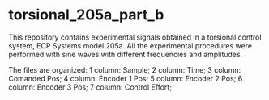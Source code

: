 # torsional_205a_part_b
This repository contains experimental signals obtained in a torsional control system, ECP Systems model 205a. All the experimental procedures were performed with sine waves with different frequencies and amplitudes.

The files are organized:
1 column: Sample;
2 column: Time; 
3 column: Comanded Pos;
4 column: Encoder 1 Pos; 
5 column: Encoder 2 Pos; 
6 column: Encoder 3 Pos; 
7 column: Control Effort;
